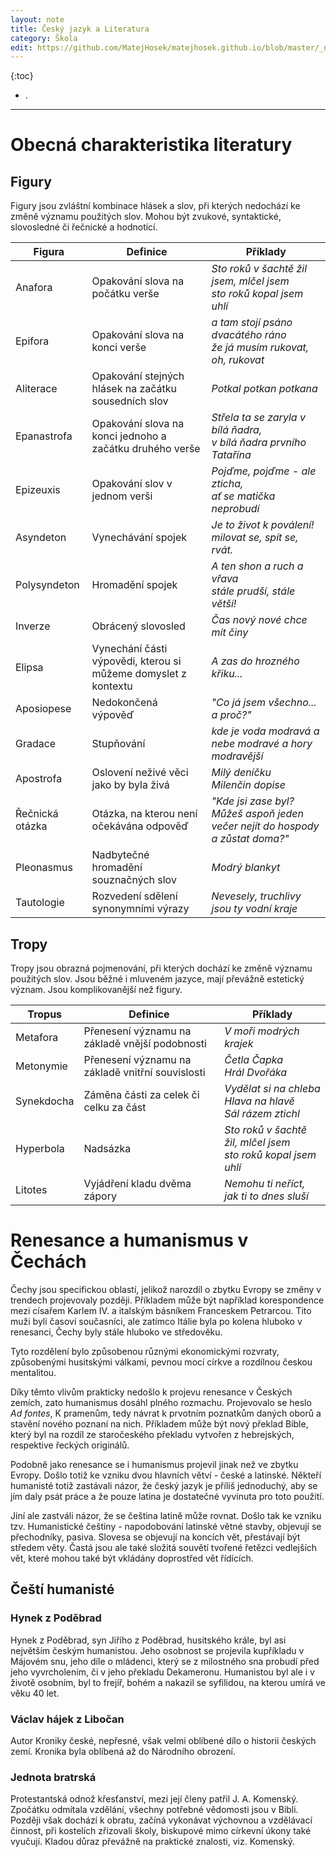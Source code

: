 ```yaml
---
layout: note
title: Český jazyk a Literatura
category: Škola
edit: https://github.com/MatejHosek/matejhosek.github.io/blob/master/_notes/2023-09-07-cesky_jazyk_a_literatura.md
---
```


{:toc}
- .

---

# Obecná charakteristika literatury

## Figury

Figury jsou zvláštní kombinace hlásek a slov, při kterých nedochází ke změně významu použitých slov. Mohou být zvukové, syntaktické, slovosledné či řečnické a hodnotící.

| Figura | Definice | Příklady |
| ------ | -------- | -------- |
| Anafora | Opakování slova na počátku verše | *Sto roků v šachtě žil jsem, mlčel jsem <br> sto roků kopal jsem uhlí* |
| Epifora | Opakování slova na konci verše | *a tam stojí psáno <br> dvacátého ráno <br> že já musím rukovat, <br> oh, rukovat* |
| Aliterace | Opakování stejných hlásek na začátku sousedních slov | *Potkal potkan potkana* |
| Epanastrofa | Opakování slova na konci jednoho a začátku druhého verše | *Střela ta se zaryla v bílá ňadra, <br> v bílá ňadra prvního Tatařína* |
| Epizeuxis | Opakování slov v jednom verši | *Pojďme, pojďme - ale zticha, <br> ať se matička neprobudí* |
| Asyndeton | Vynechávání spojek | *Je to život k poválení! <br> milovat se, spít se, rvát.* |
| Polysyndeton | Hromadění spojek | *A ten shon a ruch a vřava <br> stále prudší, stále větší!* |
| Inverze | Obrácený slovosled | *Čas nový nové chce mít činy* |
| Elipsa | Vynechání části výpovědi, kterou si můžeme domyslet z kontextu | *A zas do hrozného křiku...* |
| Aposiopese | Nedokončená výpověď | *"Co já jsem všechno... a proč?"* |
| Gradace | Stupňování | *kde je voda modravá a nebe modravé a hory modravější* |
| Apostrofa | Oslovení neživé věci jako by byla živá | *Milý deníčku <br> Milenčin dopise* |
| Řečnická otázka | Otázka, na kterou není očekávána odpověď | *"Kde jsi zase byl? Můžeš aspoň jeden večer nejít do hospody a zůstat doma?"* |
| Pleonasmus | Nadbytečné hromadění souznačných slov | *Modrý blankyt* |
| Tautologie | Rozvedení sdělení synonymními výrazy | *Nevesely, truchlivy jsou ty vodní kraje* |

## Tropy

Tropy jsou obrazná pojmenování, při kterých dochází ke změně významu použitých slov. Jsou běžné i mluveném jazyce, mají převážně estetický význam. Jsou komplikovanější než figury.

| Tropus | Definice | Příklady |
| ------ | -------- | -------- |
| Metafora | Přenesení významu na základě vnější podobnosti | *V moři modrých krajek* |
| Metonymie | Přenesení významu na základě vnitřní souvislosti | *Četla Čapka <br> Hrál Dvořáka* |
| Synekdocha | Záměna části za celek či celku za část | *Vydělat si na chleba <br> Hlava na hlavě <br> Sál rázem ztichl* |
| Hyperbola | Nadsázka | *Sto roků v šachtě žil, mlčel jsem <br> sto roků kopal jsem uhlí* |
| Litotes | Vyjádření kladu dvěma zápory | *Nemohu ti neříct, jak ti to dnes sluší* |

# Renesance a humanismus v Čechách

Čechy jsou specifickou oblastí, jelikož narozdíl o zbytku Evropy se změny v trendech projevovaly později. Příkladem může být například korespondence mezi císařem Karlem IV. a italským básníkem Franceskem Petrarcou. Tito muži byli časoví současníci, ale zatímco Itálie byla po kolena hluboko v renesanci, Čechy byly stále hluboko ve středověku.

Tyto rozdělení bylo způsobenou různými ekonomickými rozvraty, způsobenými husitskými válkami, pevnou mocí církve a rozdílnou českou mentalitou.

Díky těmto vlivům prakticky nedošlo k projevu renesance v Českých zemích, zato humanismus dosáhl plného rozmachu. Projevovalo se heslo *Ad fontes*, K pramenům, tedy návrat k prvotním poznatkům daných oborů a stavění nového poznaní na nich. Příkladem může být nový překlad Bible, který byl na rozdíl ze staročeského překladu vytvořen z hebrejských, respektive řeckých originálů.

Podobně jako renesance se i humanismus projevil jinak než ve zbytku Evropy. Došlo totiž ke vzniku dvou hlavních větví - české a latinské. Někteří humanisté totiž zastávali názor, že český jazyk je příliš jednoduchý, aby se jím daly psát práce a že pouze latina je dostatečné vyvinuta pro toto použití.

Jiní ale zastváli názor, že se čeština latině může rovnat. Došlo tak ke vzniku tzv. Humanistické češtiny - napodobování latinské větné stavby, objevují se přechodníky, pasiva. Slovesa se objevují na koncích vět, přestávají být středem věty. Častá jsou ale také složitá souvětí tvořené řetězci vedlejších vět, které mohou také být vkládány doprostřed vět řídících.

## Čeští humanisté

### Hynek z Poděbrad

Hynek z Poděbrad, syn Jiřího z Poděbrad, husitského krále, byl asi největším českým humanistou. Jeho osobnost se projevila kupříkladu v Májovém snu, jeho díle o mládenci, který se z milostného sna probudí před jeho vyvrcholením, či v jeho překladu Dekameronu. Humanistou byl ale i v životě osobním, byl to frejíř, bohém a nakazil se syfilidou, na kterou umírá ve věku 40 let.

### Václav hájek z Libočan

Autor Kroniky české, nepřesné, však velmi oblíbené dílo o historii českých zemí. Kronika byla oblíbená až do Národního obrození.

### Jednota bratrská
Protestantská odnož křesťanství, mezi její členy patřil J. A. Komenský. Zpočátku odmítala vzdělání, všechny potřebné vědomosti jsou v Bibli. Později však dochází k obratu, začíná vykonávat výchovnou a vzdělávací činnost, při kostelích zřizovali školy, biskupové mimo církevní úkony také vyučují. Kladou důraz převážně na praktické znalosti, viz. Komenský.

